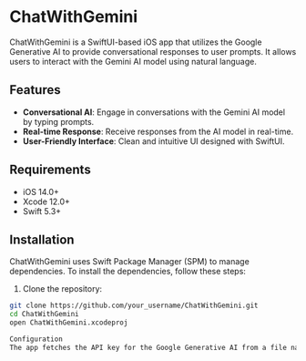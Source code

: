 # ChatWithGemini


ChatWithGemini is a SwiftUI-based iOS app that utilizes the Google Generative AI to provide conversational responses to user prompts. It allows users to interact with the Gemini AI model using natural language.

## Features

- **Conversational AI**: Engage in conversations with the Gemini AI model by typing prompts.
- **Real-time Response**: Receive responses from the AI model in real-time.
- **User-Friendly Interface**: Clean and intuitive UI designed with SwiftUI.

## Requirements

- iOS 14.0+
- Xcode 12.0+
- Swift 5.3+

## Installation

ChatWithGemini uses Swift Package Manager (SPM) to manage dependencies. To install the dependencies, follow these steps:

1. Clone the repository:

```bash
git clone https://github.com/your_username/ChatWithGemini.git
cd ChatWithGemini
open ChatWithGemini.xcodeproj

Configuration
The app fetches the API key for the Google Generative AI from a file named GenerativeAI-info.plist. Ensure that you have added your API key to this file before building and running the app.


